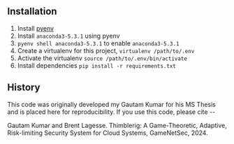 ## Installation
1. Install [pyenv](https://github.com/pyenv/pyenv)
2. Install `anaconda3-5.3.1` using pyenv
3. `pyenv shell anaconda3-5.3.1` to enable `anaconda3-5.3.1`
4. Create a virtualenv for this project, `virtualenv /path/to/.env`
5. Activate the virtualenv `source /path/to/.env/bin/activate`
6. Install dependencies `pip install -r requirements.txt`

## History
This code was originally developed my Gautam Kumar for his MS Thesis and is placed here for reproducibility.   If you use this code, please cite --

Gautam Kumar and Brent Lagesse. Thimblerig: A Game-Theoretic, Adaptive, Risk-limiting Security System for Cloud Systems, GameNetSec, 2024.
